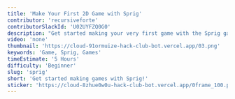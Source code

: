 ```yaml
---
title: 'Make Your First 2D Game with Sprig'
contributor: 'recursiveforte'
contributorSlackId: 'U02UYFZQ0G0'
description: "Get started making your very first game with the Sprig game engine, using JavaScript! Sprig is a great tool for both beginners and advanced programmers, and if you make a game, you can get a free DIY handheld console! Follow this four-part series in order, and you'll get to make your very own puzzle game."
video: 'none'
thumbnail: 'https://cloud-91ormuize-hack-club-bot.vercel.app/03.png'
keywords: 'Game, Sprig, Games'
timeEstimate: '5 Hours'
difficulty: 'Beginner'
slug: 'sprig'
short: 'Get started making games with Sprig!'
sticker: 'https://cloud-8zhue0w0u-hack-club-bot.vercel.app/0frame_100.png'
---
```

